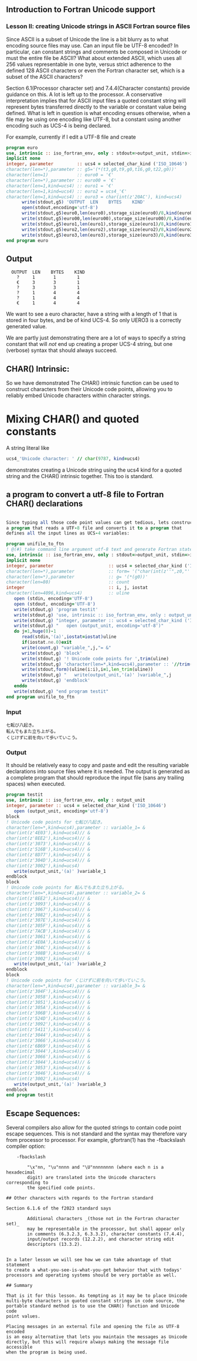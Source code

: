 ## Introduction to Fortran Unicode support
### Lesson II: creating Unicode strings in ASCII Fortran source files

Since ASCII is a subset of Unicode the line is a bit blurry as to what
encoding source files may use. Can an input file be UTF-8 encoded?
In particular, can constant strings and comments be composed in Unicode
or must the entire file be ASCII? What about extended ASCII, which uses
all 256 values representable in one byte, versus strict adherence to
the defined 128 ASCII characters or even the Fortran character set,
which is a subset of the ASCII characters?

Section 6.1(Processor character set) and 7.4.4(Character constants)
provide guidance on this. A lot is left up to the processor. A conservative
interpretation implies that for ASCII input files a quoted constant string
will represent bytes transferred directly to the variable or constant
value being defined. What is left in question is what encoding ensues
otherwise, when a file may be using one encoding like UTF-8, but a
constant using another encoding such as UCS-4 is being declared.

For example, currently if I edit a UTF-8 file and create
```fortran
program euro
use, intrinsic :: iso_fortran_env, only : stdout=>output_unit, stdin=>input_unit
implicit none
integer, parameter         :: ucs4 = selected_char_kind ('ISO_10646')
character(len=*),parameter :: g5='(*(t3,g0,t9,g0,t16,g0,t22,g0))'
character(len=1)           :: euro0 = '€'
character(len=*),parameter :: euro00 = '€'
character(len=1,kind=ucs4) :: euro1 = '€'
character(len=1,kind=ucs4) :: euro2 = ucs4_'€'
character(len=1,kind=ucs4) :: euro3 = char(int(z'20AC'), kind=ucs4)
      write(stdout,g5) 'OUTPUT  LEN    BYTES    KIND'
      open(stdout,encoding='utf-8')
      write(stdout,g5)euro0,len(euro0),storage_size(euro0)/8,kind(euro0)
      write(stdout,g5)euro00,len(euro00),storage_size(euro00)/8,kind(euro00)
      write(stdout,g5)euro1,len(euro1),storage_size(euro1)/8,kind(euro1)
      write(stdout,g5)euro2,len(euro2),storage_size(euro2)/8,kind(euro2)
      write(stdout,g5)euro3,len(euro3),storage_size(euro3)/8,kind(euro3)
end program euro
```
## Output

```text
  OUTPUT  LEN    BYTES    KIND
    ?     1       1        1
    €     3       3        1
    ?     3       3        1
    ?     1       4        4
    ?     1       4        4
    €     1       4        4
```
We want to see a euro character, have a string with a length of 1
that is stored in four bytes, and be of kind UCS-4. So only UERO3
is a correctly generated value.

We are partly just demonstrating there are a lot of ways to specify
a string constant that will _not_ end up creating a proper UCS-4 
string, but one (verbose) syntax that should always succeed.

## CHAR() Intrinsic:

So we have demonstrated The CHAR() intrinsic function can be used to
construct characters from their Unicode code points, allowing you to
reliably embed Unicode characters within character strings.

# Mixing CHAR() and quoted constants

A string literal like 
```fortran
ucs4_'Unicode character: ' // char(9787, kind=ucs4)
```
demonstrates creating a Unicode string using the ucs4 kind for a quoted
string and the CHAR() intrinsic together. This too is standard.

## a program to convert a utf-8 file to Fortran CHAR() declarations
```fortran

Since typing all those code point values can get tedious, lets construct
a program that reads a UTF-8 file and converts it to a program that
defines all the input lines as UCS-4 variables:

program unifile_to_ftn
! @(#) take command line argument utf-8 text and generate Fortran statement that represents the string as char(3f) calls
use, intrinsic :: iso_fortran_env, only : stdout=>output_unit, stdin=>input_unit
implicit none
integer, parameter                     :: ucs4 = selected_char_kind ('ISO_10646')
character(len=*),parameter             :: form= '("char(int(z''",z0,"''),kind=ucs4)":,"// &")'
character(len=*),parameter             :: g= '(*(g0))'
character(len=80)                      :: count
integer                                :: i, j, iostat
character(len=4096,kind=ucs4)          :: uline
   open (stdin, encoding='UTF-8')
   open (stdout, encoding='UTF-8')
   write(stdout,g) 'program testit'
   write(stdout,g) 'use, intrinsic :: iso_fortran_env, only : output_unit'
   write(stdout,g) "integer, parameter :: ucs4 = selected_char_kind ('ISO_10646')"
   write(stdout,g) "   open (output_unit, encoding='utf-8')"
   do j=1,huge(0)-1
      read(stdin,'(a)',iostat=iostat)uline
      if(iostat.ne.0)exit
      write(count,g) "variable_",j,"= &"
      write(stdout,g) 'block'
      write(stdout,g) '! Unicode code points for ',trim(uline)
      write(stdout,g) 'character(len=*,kind=ucs4),parameter :: '//trim(count)
      write(stdout,form)(uline(i:i),i=1,len_trim(uline))
      write(stdout,g) "   write(output_unit,'(a)' )variable_",j
      write(stdout,g) 'endblock'
   enddo
   write(stdout,g) "end program testit"
end program unifile_to_ftn
```
### Input
```text
七転び八起き。
転んでもまた立ち上がる。
くじけずに前を向いて歩いていこう。
```
### Output

It should be relatively easy to copy and paste and edit the resulting
variable declarations into source files where it is needed. The output
is generated as a complete program that should reproduce the input file
(sans any trailing spaces) when executed.

```fortran
program testit
use, intrinsic :: iso_fortran_env, only : output_unit
integer, parameter :: ucs4 = selected_char_kind ('ISO_10646')
   open (output_unit, encoding='utf-8')
block
! Unicode code points for 七転び八起き。
character(len=*,kind=ucs4),parameter :: variable_1= &
char(int(z'4E03'),kind=ucs4)// &
char(int(z'8EE2'),kind=ucs4)// &
char(int(z'3073'),kind=ucs4)// &
char(int(z'516B'),kind=ucs4)// &
char(int(z'8D77'),kind=ucs4)// &
char(int(z'304D'),kind=ucs4)// &
char(int(z'3002'),kind=ucs4)
   write(output_unit,'(a)' )variable_1
endblock
block
! Unicode code points for 転んでもまた立ち上がる。
character(len=*,kind=ucs4),parameter :: variable_2= &
char(int(z'8EE2'),kind=ucs4)// &
char(int(z'3093'),kind=ucs4)// &
char(int(z'3067'),kind=ucs4)// &
char(int(z'3082'),kind=ucs4)// &
char(int(z'307E'),kind=ucs4)// &
char(int(z'305F'),kind=ucs4)// &
char(int(z'7ACB'),kind=ucs4)// &
char(int(z'3061'),kind=ucs4)// &
char(int(z'4E0A'),kind=ucs4)// &
char(int(z'304C'),kind=ucs4)// &
char(int(z'308B'),kind=ucs4)// &
char(int(z'3002'),kind=ucs4)
   write(output_unit,'(a)' )variable_2
endblock
block
! Unicode code points for くじけずに前を向いて歩いていこう。
character(len=*,kind=ucs4),parameter :: variable_3= &
char(int(z'304F'),kind=ucs4)// &
char(int(z'3058'),kind=ucs4)// &
char(int(z'3051'),kind=ucs4)// &
char(int(z'305A'),kind=ucs4)// &
char(int(z'306B'),kind=ucs4)// &
char(int(z'524D'),kind=ucs4)// &
char(int(z'3092'),kind=ucs4)// &
char(int(z'5411'),kind=ucs4)// &
char(int(z'3044'),kind=ucs4)// &
char(int(z'3066'),kind=ucs4)// &
char(int(z'6B69'),kind=ucs4)// &
char(int(z'3044'),kind=ucs4)// &
char(int(z'3066'),kind=ucs4)// &
char(int(z'3044'),kind=ucs4)// &
char(int(z'3053'),kind=ucs4)// &
char(int(z'3046'),kind=ucs4)// &
char(int(z'3002'),kind=ucs4)
   write(output_unit,'(a)' )variable_3
endblock
end program testit
```
## Escape Sequences:

Several compilers also allow for the quoted strings to contain code point
escape sequences. This is not standard and the syntax may therefore vary
from processor to processor. For example, gfortran(1) has the -fbackslash
compiler option:
```text
    -fbackslash

        "\x"nn, "\u"nnnn and "\U"nnnnnnnn (where each n is a hexadecimal
        digit) are translated into the Unicode characters corresponding to
        the specified code points.

## Other characters with regards to the Fortran standard

Section 6.1.6 of the f2023 standard says

        Additional characters _(those not in the Fortran character set)_
        may be representable in the processor, but shall appear only
        in comments (6.3.2.3, 6.3.3.2), character constants (7.4.4),
        input/output records (12.2.2), and character string edit
        descriptors (13.3.2).


In a later lesson we will see how we can take advantage of that statement
to create a what-you-see-is-what-you-get behavior that with todays'
processors and operating systems should be very portable as well.

## Summary

That is it for this lesson. As tempting as it may be to place Unicode
multi-byte characters in quoted constant strings in code source, the
portable standard method is to use the CHAR() function and Unicode code
point values.

Placing messages in an external file and opening the file as UTF-8 encoded
is an easy alternative that lets you maintain the messages as Unicode 
directly, but this will require always making the message file accessible
when the program is being used.


